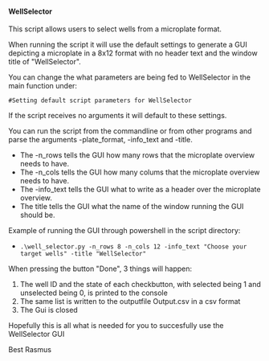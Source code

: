 #### WellSelector

This script allows users to select wells from a microplate format.

When running the script it will use the default settings to generate a GUI depicting a microplate in a 8x12 format with no header text and the window title of "WellSelector".

You can change the what parameters are being fed to WellSelector in the main function under:

`#Setting default script parameters for WellSelector`

If the script receives no arguments it will default to these settings.

You can run the script from the commandline or from other programs and parse the arguments -plate_format, -info_text and -title. 

- The -n_rows tells the GUI how many rows that the microplate overview needs to have.
- The -n_cols tells the GUI how many colums that the microplate overview needs to have.
- The -info_text tells the GUI what to write as a header over the microplate overview.
- The title tells the GUI what the name of the window running the GUI should be.

Example of running the GUI through powershell in the script directory: 

* `.\well_selector.py -n_rows 8 -n_cols 12 -info_text "Choose your target wells" -title "WellSelector"`

When pressing the button "Done", 3 things will happen:

1. The well ID and the state of each checkbutton, with selected being 1 and unselected being 0, is printed to the console
2. The same list is written to the outputfile Output.csv in a csv format
3. The Gui is closed

Hopefully this is all what is needed for you to succesfully use the WellSelector GUI

Best
Rasmus
